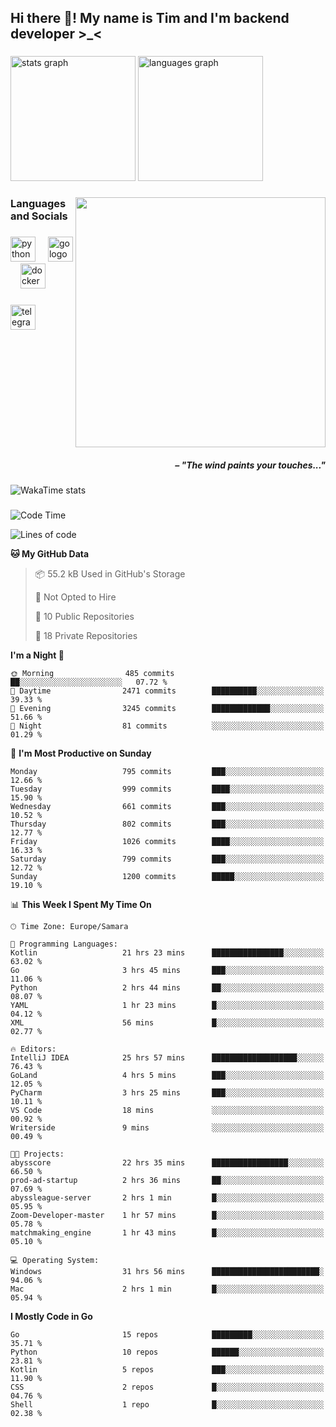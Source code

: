 <h2 align="left">Hi there 👋! My name is Tim and I'm backend developer >_<</h2>

###

<div align="left">
  <img src="https://github-readme-stats-qilm.vercel.app/api?username=intezya&hide_title=false&hide_rank=false&show_icons=true&include_all_commits=true&count_private=true&disable_animations=false&theme=tokyonight&locale=en&hide_border=true&order=1&show=prs_merged&hide=issues" height="200" alt="stats graph"  />
  <img src="https://github-readme-stats-qilm.vercel.app/api/top-langs?username=intezya&locale=en&hide_title=false&layout=donut&langs_count=5&theme=tokyonight&hide_border=true&order=2&exclude_repo=github-readme-stats&hide=mako" height="200" alt="languages graph"  />
</div>

###

<img align="right" height="400" src="https://i.pinimg.com/736x/99/d9/d9/99d9d9ecd844a351ae877f4df30d82ab.jpg"  />

###

<h3 align="left">Languages and Socials</h3>

###

<div align="left">
  <img src="https://cdn.jsdelivr.net/gh/devicons/devicon/icons/python/python-original.svg" height="40" alt="python logo"  />
  <img width="12" />
  <img src="https://cdn.simpleicons.org/go/00ADD8" height="40" alt="go logo"  />
  <img width="12" />
  <img src="https://cdn.jsdelivr.net/gh/devicons/devicon/icons/docker/docker-original.svg" height="40" alt="docker logo"  />
</div>

###

<div align="left">
  <a href="https://t.me/lezviesput">
    <img src="https://img.shields.io/static/v1?message=Telegram&logo=telegram&label=&color=2CA5E0&logoColor=white&labelColor=&style=for-the-badge" height="40" alt="telegram logo"  />
  </a>
</div>

###

<br clear="both">

<h5 align="right">– "The wind paints your touches..."</h5>

###

<picture>
	<source
		srcset="https://github-readme-stats-qilm.vercel.app/api/wakatime?username=intezya&theme=tokyonight&layout=compact&hide_border=true"
		media="(prefers-color-scheme: dark)%2C (prefers-color-scheme: no-preference)"
	/>
	<img alt="WakaTime stats" src="https://github-readme-stats-qilm.vercel.app/api/wakatime?username=intezya&theme=tokyonight&layout=compact&hide_border=true&"/>
</picture>

###

<!--START_SECTION:waka-->
![Code Time](http://img.shields.io/badge/Code%20Time-421%20hrs%2014%20mins-blue)

![Lines of code](https://img.shields.io/badge/From%20Hello%20World%20I%27ve%20Written-808.7%20thousand%20lines%20of%20code-blue)

**🐱 My GitHub Data** 

> 📦 55.2 kB Used in GitHub's Storage 
 > 
> 🚫 Not Opted to Hire
 > 
> 📜 10 Public Repositories 
 > 
> 🔑 18 Private Repositories 
 > 
**I'm a Night 🦉** 

```text
🌞 Morning                485 commits         ██░░░░░░░░░░░░░░░░░░░░░░░   07.72 % 
🌆 Daytime                2471 commits        ██████████░░░░░░░░░░░░░░░   39.33 % 
🌃 Evening                3245 commits        █████████████░░░░░░░░░░░░   51.66 % 
🌙 Night                  81 commits          ░░░░░░░░░░░░░░░░░░░░░░░░░   01.29 % 
```
📅 **I'm Most Productive on Sunday** 

```text
Monday                   795 commits         ███░░░░░░░░░░░░░░░░░░░░░░   12.66 % 
Tuesday                  999 commits         ████░░░░░░░░░░░░░░░░░░░░░   15.90 % 
Wednesday                661 commits         ███░░░░░░░░░░░░░░░░░░░░░░   10.52 % 
Thursday                 802 commits         ███░░░░░░░░░░░░░░░░░░░░░░   12.77 % 
Friday                   1026 commits        ████░░░░░░░░░░░░░░░░░░░░░   16.33 % 
Saturday                 799 commits         ███░░░░░░░░░░░░░░░░░░░░░░   12.72 % 
Sunday                   1200 commits        █████░░░░░░░░░░░░░░░░░░░░   19.10 % 
```


📊 **This Week I Spent My Time On** 

```text
🕑︎ Time Zone: Europe/Samara

💬 Programming Languages: 
Kotlin                   21 hrs 23 mins      ████████████████░░░░░░░░░   63.02 % 
Go                       3 hrs 45 mins       ███░░░░░░░░░░░░░░░░░░░░░░   11.06 % 
Python                   2 hrs 44 mins       ██░░░░░░░░░░░░░░░░░░░░░░░   08.07 % 
YAML                     1 hr 23 mins        █░░░░░░░░░░░░░░░░░░░░░░░░   04.12 % 
XML                      56 mins             █░░░░░░░░░░░░░░░░░░░░░░░░   02.77 % 

🔥 Editors: 
IntelliJ IDEA            25 hrs 57 mins      ███████████████████░░░░░░   76.43 % 
GoLand                   4 hrs 5 mins        ███░░░░░░░░░░░░░░░░░░░░░░   12.05 % 
PyCharm                  3 hrs 25 mins       ███░░░░░░░░░░░░░░░░░░░░░░   10.11 % 
VS Code                  18 mins             ░░░░░░░░░░░░░░░░░░░░░░░░░   00.92 % 
Writerside               9 mins              ░░░░░░░░░░░░░░░░░░░░░░░░░   00.49 % 

🐱‍💻 Projects: 
abysscore                22 hrs 35 mins      █████████████████░░░░░░░░   66.50 % 
prod-ad-startup          2 hrs 36 mins       ██░░░░░░░░░░░░░░░░░░░░░░░   07.69 % 
abyssleague-server       2 hrs 1 min         █░░░░░░░░░░░░░░░░░░░░░░░░   05.95 % 
Zoom-Developer-master    1 hr 57 mins        █░░░░░░░░░░░░░░░░░░░░░░░░   05.78 % 
matchmaking_engine       1 hr 43 mins        █░░░░░░░░░░░░░░░░░░░░░░░░   05.10 % 

💻 Operating System: 
Windows                  31 hrs 56 mins      ████████████████████████░   94.06 % 
Mac                      2 hrs 1 min         █░░░░░░░░░░░░░░░░░░░░░░░░   05.94 % 
```

**I Mostly Code in Go** 

```text
Go                       15 repos            █████████░░░░░░░░░░░░░░░░   35.71 % 
Python                   10 repos            ██████░░░░░░░░░░░░░░░░░░░   23.81 % 
Kotlin                   5 repos             ███░░░░░░░░░░░░░░░░░░░░░░   11.90 % 
CSS                      2 repos             █░░░░░░░░░░░░░░░░░░░░░░░░   04.76 % 
Shell                    1 repo              █░░░░░░░░░░░░░░░░░░░░░░░░   02.38 % 
```




<!--END_SECTION:waka-->
